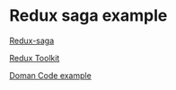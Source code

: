 # Redux saga example

[Redux-saga](https://redux-saga.js.org/)

[Redux Toolkit](https://redux-toolkit.js.org/)

[Doman Code example](https://codesandbox.io/s/doman-code-redux-typescript-554u9)
